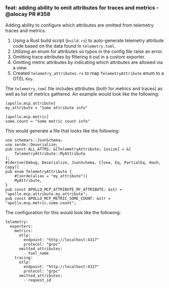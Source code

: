 ### feat: adding ability to omit attributes for traces and metrics - @alocay PR #358

Adding ability to configure which attributes are omitted from telemetry traces and metrics.

1. Using a Rust build script (`build.rs`) to auto-generate telemetry attribute code based on the data found in `telemetry.toml`.
2. Utilizing an enum for attributes so typos in the config file raise an error.
3. Omitting trace attributes by filtering it out in a custom exporter.
4. Omitting metric attributes by indicating which attributes are allowed via a view.
5. Created `telemetry_attributes.rs` to map `TelemetryAttribute` enum to a OTEL `Key`.

The `telemetry.toml` file includes attributes (both for metrics and traces) as well as list of metrics gathered. An example would look like the following:
```
[apollo.mcp.attribute]
my_attribute = "Some attribute info"

[apollo.mcp.metric]
some.count = "Some metric count info"
```
This would generate a file that looks like the following:
```
use schemars::JsonSchema;
use serde::Deserialize;
pub const ALL_ATTRS: &[TelemetryAttribute; 1usize] = &[
    TelemetryAttribute::MyAttribute
];
#[derive(Debug, Deserialize, JsonSchema, Clone, Eq, PartialEq, Hash, Copy)]
pub enum TelemetryAttribute {
    #[serde(alias = "my_attribute")]
    MyAttribute,
}
pub const APOLLO_MCP_ATTRIBUTE_MY_ATTRIBUTE: &str = "apollo.mcp.attribute.my_attribute";
pub const APOLLO_MCP_METRIC_SOME_COUNT: &str = "apollo.mcp.metric.some.count";
```
The configuration for this would look like the following:
```
telemetry:
  exporters:
    metrics:
      otlp:
        endpoint: "http://localhost:4317"
        protocol: "grpc"
      omitted_attributes:
        - tool_name
    tracing:
      otlp:
        endpoint: "http://localhost:4317"
        protocol: "grpc"
      omitted_attributes:
        - request_id
```
